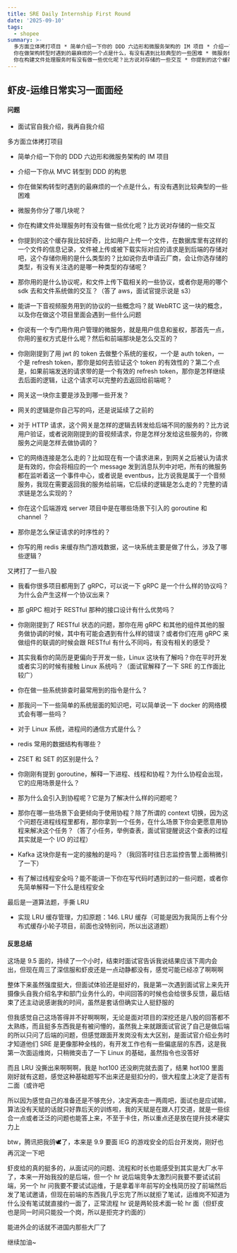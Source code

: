 ```yaml
---
title: SRE Daily Internship First Round
date: '2025-09-10'
tags:
  - shopee
summary: >-
  多方面立体拷打项目 * 简单介绍一下你的 DDD 六边形和微服务架构的 IM 项目 * 介绍一下你从 MVC 转型到 DDD 的构思 *
  你在做架构转型时遇到的最麻烦的一个点是什么，有没有遇到比较典型的一些困难 * 微服务你分了哪几块呢？ *
  你在构建文件处理服务时有没有做一些优化呢？比方说对存储的一些交互 * 你提到的这个缓存我比较好奇，比如用户上传一个文
---
```

## 虾皮-运维日常实习一面面经
#### 问题

* 面试官自我介绍，我再自我介绍

多方面立体拷打项目

* 简单介绍一下你的 DDD 六边形和微服务架构的 IM 项目

* 介绍一下你从 MVC 转型到 DDD 的构思

* 你在做架构转型时遇到的最麻烦的一个点是什么，有没有遇到比较典型的一些困难

* 微服务你分了哪几块呢？

* 你在构建文件处理服务时有没有做一些优化呢？比方说对存储的一些交互

* 你提到的这个缓存我比较好奇，比如用户上传一个文件，在数据库里有这样的一个文件的信息记录，文件被上传或被下载实际对应的请求是到后端的存储对吧，这个存储你用的是什么类型的？比如说你去申请云厂商，会让你选存储的类型，有没有关注选的是哪一种类型的存储呢？

* 那你用的是什么协议呢，和文件上传下载相关的一些协议，或者你是用的哪个 sdk 去和文件系统做的交互？（答了 aws，面试官提示说是 s3）

* 能讲一下音视频服务用到的协议的一些概念吗？就 WebRTC 这一块的概念，以及你在做这个项目里面会遇到一些什么问题

* 你说有一个专门用作用户管理的微服务，就是用户信息和鉴权，那首先一点，你用的鉴权方式是什么呢？然后和前端那块是怎么交互的？

* 你刚刚提到了用 jwt 的 token 去做整个系统的鉴权，一个是 auth token，一个是 refresh token，那你是如何去验证这个 token 的有效性的？第二个点是，如果前端发送的请求带的是一个有效的 refresh token，那你是怎样继续去后面的逻辑，让这个请求可以完整的去返回给前端呢？

* 网关这一块你主要是涉及到哪一些开发？

* 网关的逻辑是你自己写的吗，还是说延续了之前的

* 对于 HTTP 请求，这个网关是怎样的逻辑去转发给后端不同的服务的？比方说用户验证，或者说刚刚提到的音视频请求，你是怎样分发给这些服务的，你微服务之间是怎样去做协调的？

* 它的网络连接是怎么走的？比如现在有一个请求进来，到网关之后被认为请求是有效的，你会将相应的一个 message 发到消息队列中对吧，所有的微服务都在监听着这一个事件中心，或者说是 eventbus，比方说我是属于一个音频服务，我现在需要返回我的服务给前端，它后续的逻辑是怎么走的？完整的请求链是怎么实现的？

* 你在这个后端游戏 server 项目中是在哪些场景下引入的 goroutine 和 channel ？

* 那你是怎么保证请求的时序性的？

* 你写的用 redis 来缓存热门游戏数据，这一块系统主要是做了什么，涉及了哪些逻辑？

又拷打了一些八股

* 我看你很多项目都用到了 gRPC，可以说一下 gRPC 是一个什么样的协议吗？为什么会产生这样一个协议出来？

* 那 gRPC 相对于 RESTful 那种的接口设计有什么优势吗？

* 你刚刚提到了 RESTful 状态的问题，那你在用 gRPC 和其他的组件其他的服务做协调的时候，其中有可能会遇到有什么样的错误？或者你们在用 gRPC 来做组件的联调的时候会跟 RESTful 有什么不同吗，有没有相关的感受？

* 其实我看你的简历是更偏向于开发一些，Linux 这块有了解吗？你在平时开发或者实习的时候有接触 Linux 系统吗？（面试官解释了一下 SRE 的工作面比较广）

* 你在做一些系统排查时最常用到的指令是什么？

* 那我问一下一些简单的系统层面的知识吧，可以简单说一下 docker 的网络模式会有哪一些吗？

* 对于 Linux 系统，进程间的通信方式是什么？

* redis 常用的数据结构有哪些？

* ZSET 和 SET 的区别是什么？

* 你刚刚有提到 goroutine，解释一下进程、线程和协程？为什么协程会出现，它的应用场景是什么？

* 那为什么会引入到协程呢？它是为了解决什么样的问题呢？

* 那你在哪一些场景下会更倾向于使用协程？除了所谓的 context 切换，因为这个问题在进程线程里都有，那你拿到一个任务，在什么场景下你会更愿意用协程来解决这个任务？（答了小任务，举例查表，面试官提醒说这个查表的过程其实就是一个 I/O 的过程）

* Kafka 这块你是有一定的接触的是吗？（我回答时往日志监控告警上面稍微引了一下）

* 有了解过线程安全吗？能不能讲一下你在写代码时遇到过的一些问题，或者你先简单解释一下什么是线程安全

最后是一道算法题，手撕 LRU

* 实现 LRU 缓存管理，力扣原题：146. LRU 缓存（可能是因为我简历上有个分布式缓存小轮子项目，前面也没特别问，所以出这道题）

#### 反思总结
这场是 9.5 面的，持续了一个小时，结束时面试官告诉我说结果应该下周内会出，但现在周三了深信服和虾皮还是一点动静都没有，感觉可能已经凉了啊啊啊

整体下来虽然强度挺大，但面试体验还是挺好的，我是第一次遇到面试官上来先开摄像头自我介绍名字和部门业务什么的，中间回答的时候也会给很多反馈，最后结束了还主动说感谢我的时间，虽然是套话但确实让人挺舒服的

但我感觉自己这场答得并不好啊啊啊，无论是面对项目的深挖还是八股的回答都不太熟练，而且挺多东西我是有被问懵的，虽然我上来就跟面试官说了自己是做后端的所以只问了后端的问题，但感觉跟面开发岗没有太大区别，是面试官介绍业务时才知道他们 SRE 是更像那种全栈的，有开发工作也有一些偏底层的东西，这是我第一次面运维岗，只稍微突击了一下 Linux 的基础，虽然指令也没答好

而且 LRU 没撕出来啊啊啊，我是 hot100 还没刷完就去面了，结果 hot100 里面刚好就有这题，感觉这种基础题写不出来还是挺扣分的，很大程度上决定了是否有二面（或许吧

所以因为感觉自己的准备还是不够充分，决定再突击一两周吧，面试也是应试嘛，算法没有天赋的话就只好靠后天的训练啦，我的天赋是在跟人打交道，就是一些综合一点或者泛泛的问题也能答上来，不至于卡住，所以重点还是放在提升技术硬实力上

btw，腾讯把我鸽🕊了，本来是 9.9 要面 IEG 的游戏安全的后台开发岗，刚好也再沉淀一下吧

虾皮给的真的挺多的，从面试问的问题、流程和时长也能感受到其实是大厂水平了，本来一开始我投的是后端，但一个 hr 说后端竞争太激烈问我要不要试试前端，另一个 hr 问我要不要试试运维，于是拿着半年前写的全栈简历投了前端然后发了笔试邀请，但现在前端的东西我几乎忘完了所以就拒了笔试，运维岗不知道为什么没有笔试就直接约一面了，正常流程 hr 说是两轮技术面一轮 hr 面（但虾皮也是同一时间只能投一个岗，所以是拒完才约面的）

能进外企的话就不进国内那些大厂了

继续加油~
